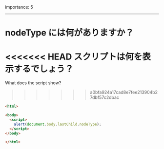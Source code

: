 importance: 5

---

# nodeType には何がありますか？

<<<<<<< HEAD
スクリプトは何を表示するでしょう？
=======
What does the script show?
>>>>>>> a0bfa924a17cad8e7fee213904b27dbf57c2dbac

```html
<html>

<body>
  <script>
    alert(document.body.lastChild.nodeType);
  </script>
</body>

</html>
```
